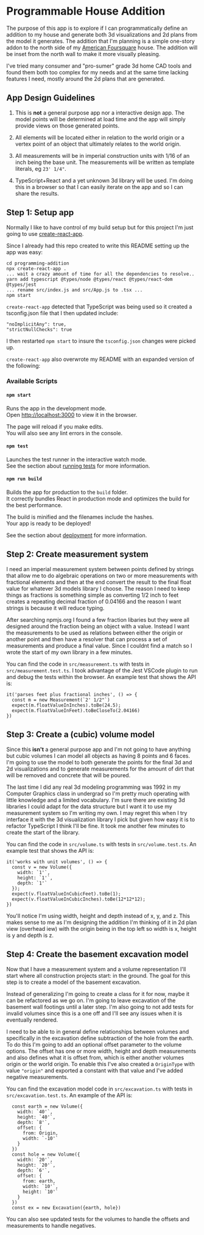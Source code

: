 # Programmable House Addition

The purpose of this app is to explore if I can programmatically define an addition to my house and generate both 3d visualizations and 2d plans from the model it generates.  The addition that I'm planning is a simple one-story addon to the north side of my [American Foursquare](https://en.wikipedia.org/wiki/American_Foursquare) house.  The addition will be inset from the north wall to make it more visually pleasing.

I've tried many consumer and "pro-sumer" grade 3d home CAD tools and found them both too complex for my needs and at the same time lacking features I need, mostly around the 2d plans that are
generated.

## App Design Guidelines

1. This is **not** a general purpose app nor a interactive design app.  The model points will be determined at load time and the app will simply provide views on those generated points.

2. All elements will be located either in relation to the world origin or a vertex point of an object that ultimately relates to the world origin.

3. All measurements will be in imperial construction units with 1/16 of an inch being the base unit. The measurements will be written as template literals, eg `23' 1/4"`.

4. TypeScript+React and a yet unknown 3d library will be used.  I'm doing this in a browser so that I can easily iterate on the app and so I can share the results.

## Step 1: Setup app

Normally I like to have control of my build setup but for this project I'm just going to use [create-react-app](https://facebook.github.io/create-react-app/).

Since I already had this repo created to write this README setting up the app was easy:

```
cd programming-addition
npx create-react-app .
... wait a crazy amount of time for all the dependencies to resolve..
yarn add typescript @types/node @types/react @types/react-dom @types/jest
... rename src/index.js and src/App.js to .tsx ...
npm start
```

`create-react-app` detected that TypeScript was being used so it created a tsconfig.json file
that I then updated include:

```
"noImplicitAny": true,
"strictNullChecks": true
```

I then restarted `npm start` to insure the `tsconfig.json` changes were picked up.

`create-react-app` also overwrote my README with an expanded version of the following:

### Available Scripts

#### `npm start`

Runs the app in the development mode.<br>
Open [http://localhost:3000](http://localhost:3000) to view it in the browser.

The page will reload if you make edits.<br>
You will also see any lint errors in the console.

#### `npm test`

Launches the test runner in the interactive watch mode.<br>
See the section about [running tests](https://facebook.github.io/create-react-app/docs/running-tests) for more information.

#### `npm run build`

Builds the app for production to the `build` folder.<br>
It correctly bundles React in production mode and optimizes the build for the best performance.

The build is minified and the filenames include the hashes.<br>
Your app is ready to be deployed!

See the section about [deployment](https://facebook.github.io/create-react-app/docs/deployment) for more information.

## Step 2: Create measurement system

I need an imperial measurement system between points defined by strings that allow me to do algebraic operations on two or more measurements with fractional elements and then at the end convert the result to the final float value for whatever 3d models library I choose.  The reason I need to keep things as fractions is something simple as converting 1/2 inch to feet creates a repeating decimal fraction of 0.04166 and the reason I want strings is because it will reduce typing.

After searching npmjs.org I found a few fraction libaries but they were all designed around the fraction being an object with a value.  Instead I want the measurements to be used as relations between either the origin or another point and then have a resolver that can process a set of measurements and produce a final value. Since I couldnt find a match so I wrote the start of my own library in a few minutes.

You can find the code in `src/measurement.ts` with tests in `src/measurement.test.ts`.  I took advantage of the Jest VSCode plugin to run and debug the tests within the browser.  An example test that shows the API is:

```
it('parses feet plus fractional inches', () => {
  const m = new Measurement(`2' 1/2"`)
  expect(m.floatValueInInches).toBe(24.5);
  expect(m.floatValueInFeet).toBeCloseTo(2.04166)
})
```

## Step 3: Create a (cubic) volume model

Since this **isn't** a general purpose app and I'm not going to have anything but cubic volumes I can model all objects as having 8 points and 6 faces.  I'm going to use the model to both generate the points for the final 3d and 2d visualizations and to generate measurements for the amount of dirt that will be removed and concrete that will be poured.

The last time I did any real 3d modeling programming was 1992 in my Computer Graphics class in undergrad so I'm pretty much operating with little knowledge and a limited vocabulary.  I'm sure there are existing 3d libraries I could adapt for the data structure but I want it to use my measurement system so I'm writing my own.  I may regret this when I try interface it with the 3d visualization library I pick but given how easy it is to refactor TypeScript I think I'll be fine.  It took me another few minutes to create the start of the library.

You can find the code in `src/volume.ts` with tests in `src/volume.test.ts`.  An example test that shows the API is:

```
it('works with unit volumes', () => {
  const v = new Volume({
    width: `1'`,
    height: `1'`,
    depth: `1'`
  });
  expect(v.floatValueInCubicFeet).toBe(1);
  expect(v.floatValueInCubicInches).toBe(12*12*12);
})
```

You'll notice I'm using width, height and depth instead of x, y, and z.  This makes sense to me as I'm designing the addition I'm thinking of it in 2d plan view (overhead iew) with the origin being in the top left so width is x, height is y and depth is z.

## Step 4: Create the basement excavation model

Now that I have a measurement system and a volume representation I'll start where all construction projects start: in the ground.  The goal for this step is to create a model of the basement excavation.

Instead of generalizing I'm going to create a class for it for now, maybe it can be refactored as we go on.  I'm going to leave excavation of the basement wall footings until a later step.  I'm also going to not add tests for invalid volumes since this is a one off and I'll see any issues when it is eventually rendered.

I need to be able to in general define relationships between volumes and specifically in the excavation define subtraction of the hole from the earth.  To do this I'm going to add an optional offset parameter to the volume options.  The offset has one or more width, height and depth measurements and also defines what it is offset from, which is either another volumes origin or the world origin.  To enable this I've also created a `OriginType` with value `"origin"` and exported a constant with that value and I've added negative measurements.

You can find the excavation model code in `src/excavation.ts` with tests in `src/excavation.test.ts`.  An example of the API is:

```
  const earth = new Volume({
    width: `40'`,
    height: `40'`,
    depth: `8'`,
    offset: {
      from: Origin,
      width: `-10'`
    }
  })
  const hole = new Volume({
    width: `20'`,
    height: `20'`,
    depth: `6'`,
    offset: {
      from: earth,
      width: `10'`,
      height: `10'`
    }
  })
  const ex = new Excavation({earth, hole})
```

You can also see updated tests for the volumes to handle the offsets and measurements to handle negatives.